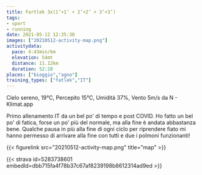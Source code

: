 ```yaml
---
title: Fartlek 3x(1’+1’ + 2’+2’ + 3’+3’)
tags:
- sport
- running
date: 2021-05-12 12:35:30
images: ["20210512-activity-map.png"]
activitydata:
  pace: 4:43min/km
  elevation: 54mt
  distance: 11.12km
  duration: 52:28
places: ["bioggio","agno"]
training_types: ["fatlek","IT"]
---
```


Cielo sereno, 19°C, Percepito 15°C, Umidità 37%, Vento 5m/s da N - Klimat.app

<!--more-->


Primo allenamento IT da un bel po' di tempo e post COVID. Ho fatto un bel po' di fatica, forse un po' più del normale, ma alla fine è andata abbastanza bene.
Qualche pausa in più alla fine di ogni ciclo per riprendere fiato mi hanno permesso di arrivare alla fine con tutti e due i polmoni funzionanti!

{{< figurelink src="20210512-activity-map.png" title="map" >}}


{{< strava id=5283738601 embedId=dbb715fa4f78b37c67af8239198b8612314ad9ed >}}